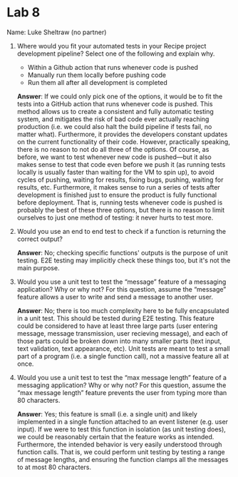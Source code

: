 # Lab 8
Name: Luke Sheltraw (no partner)

1. Where would you fit your automated tests in your Recipe project development pipeline? Select one of the following and explain why.

	- Within a Github action that runs whenever code is pushed 
	- Manually run them locally before pushing code
	- Run them all after all development is completed

	**Answer**: If we could only pick one of the options, it would be to fit the tests into a GitHub action that runs whenever code is pushed. This method allows us to create a consistent and fully automatic testing system, and mitigates the risk of bad code ever actually reaching production (i.e. we could also halt the build pipeline if tests fail, no matter what). Furthermore, it provides the developers constant updates on the current functionality of their code. However, practically speaking, there is no reason to not do all three of the options. Of course, as before, we want to test whenever new code is pushed—but it also makes sense to test that code even before we push it (as running tests locally is usually faster than waiting for the VM to spin up), to avoid cycles of pushing, waiting for results, fixing bugs, pushing, waiting for results, etc. Furthermore, it makes sense to run a series of tests after development is finished just to ensure the product is fully functional before deployment. That is, running tests whenever code is pushed is probably the best of these three options, but there is no reason to limit ourselves to just one method of testing: it never hurts to test more.

2. Would you use an end to end test to check if a function is returning the correct output? 

	**Answer**: No; checking specific functions' outputs is the purpose of unit testing. E2E testing may implicitly check these things too, but it's not the main purpose.

3. Would you use a unit test to test the “message” feature of a messaging application? Why or why not? For this question, assume the “message” feature allows a user to write and send a message to another user.

	**Answer**: No; there is too much complexity here to be fully encapsulated in a unit test. This should be tested during E2E testing. This feature could be considered to have at least three large parts (user entering message, message transmission, user recieving message), and each of those parts could be broken down into many smaller parts (text input, text validation, text appearance, etc). Unit tests are meant to test a small part of a program (i.e. a single function call), not a massive feature all at once.

4. Would you use a unit test to test the “max message length” feature of a messaging application? Why or why not? For this question, assume the “max message length” feature prevents the user from typing more than 80 characters.

	**Answer**: Yes; this feature is small (i.e. a single unit) and likely implemented in a single function attached to an event listener (e.g. user input). If we were to test this function in isolation (as unit testing does), we could be reasonably certain that the feature works as intended. Furthermore, the intended behavior is very easily understood through function calls. That is, we could perform unit testing by testing a range of message lengths, and ensuring the function clamps all the messages to at most 80 characters.
